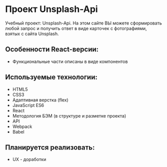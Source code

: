 # Проект Unsplash-Api
Учебный проект: Unsplash-Api. На этом сайте ВЫ можете сформировать любой запрос и получить ответ в виде карточек с фотографиями, взятых  с сайта Unsplash.

## Особенности React-версии:
* Функциональные части описаны в виде компонентов

## Используемые технологии:
* HTML5
* CSS3
* Адаптивная верстка (flex)
* JavaScript ES6
* React
* Методология БЭМ (в структуре и разметке проекта)
* API
* Webpack
* Babel

## Планируется реализовать:
* UX - доработки
